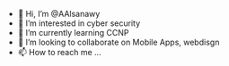 - 👋 Hi, I’m @AAlsanawy
- 👀 I’m interested in cyber security
- 🌱 I’m currently learning CCNP
- 💞️ I’m looking to collaborate on Mobile Apps, webdisgn
- 📫 How to reach me ...

<!---
AAlsanawy/AAlsanawy is a ✨ special ✨ repository because its `README.md` (this file) appears on your GitHub profile.
You can click the Preview link to take a look at your changes.
--->

